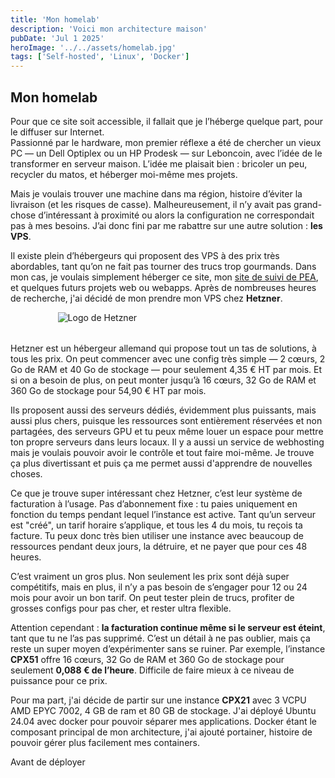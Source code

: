 ```yaml
---
title: 'Mon homelab'
description: 'Voici mon architecture maison'
pubDate: 'Jul 1 2025'
heroImage: '../../assets/homelab.jpg'
tags: ['Self-hosted', 'Linux', 'Docker']
---
```


## Mon homelab

Pour que ce site soit accessible, il fallait que je l’héberge quelque part, pour le diffuser sur Internet.  
Passionné par le hardware, mon premier réflexe a été de chercher un vieux PC — un Dell Optiplex ou un HP Prodesk — sur Leboncoin, avec l’idée de le transformer en serveur maison. L’idée me plaisait bien : bricoler un peu, recycler du matos, et héberger moi-même mes projets.

Mais je voulais trouver une machine dans ma région, histoire d’éviter la livraison (et les risques de casse). Malheureusement, il n’y avait pas grand-chose d’intéressant à proximité ou alors la configuration ne correspondait pas à mes besoins. J’ai donc fini par me rabattre sur une autre solution : **les VPS**.

Il existe plein d’hébergeurs qui proposent des VPS à des prix très abordables, tant qu’on ne fait pas tourner des trucs trop gourmands. Dans mon cas, je voulais simplement héberger ce site, mon [site de suivi de PEA](https://peasy-money.fr), et quelques futurs projets web ou webapps. Après de nombreuses heures de recherche, j'ai décidé de mon prendre mon VPS chez **Hetzner**.

<img src="/img/hetzner-logo.jpg" alt="Logo de Hetzner" style="display: block; margin: auto; max-width: 70%; height: auto; margin-bottom: 2rem;" />

Hetzner est un hébergeur allemand qui propose tout un tas de solutions, à tous les prix. On peut commencer avec une config très simple — 2 cœurs, 2 Go de RAM et 40 Go de stockage — pour seulement 4,35 € HT par mois. Et si on a besoin de plus, on peut monter jusqu’à 16 cœurs, 32 Go de RAM et 360 Go de stockage pour 54,90 € HT par mois.

Ils proposent aussi des serveurs dédiés, évidemment plus puissants, mais aussi plus chers, puisque les ressources sont entièrement réservées et non partagées, des serveurs GPU et tu peux même louer un espace pour mettre ton propre serveurs dans leurs locaux. Il y a aussi un service de webhosting mais je voulais pouvoir avoir le contrôle et tout faire moi-même. Je trouve ça plus divertissant et puis ça me permet aussi d'apprendre de nouvelles choses.

Ce que je trouve super intéressant chez Hetzner, c’est leur système de facturation à l’usage. Pas d’abonnement fixe : tu paies uniquement en fonction du temps pendant lequel l’instance est active. Tant qu’un serveur est "créé", un tarif horaire s’applique, et tous les 4 du mois, tu reçois ta facture. Tu peux donc très bien utiliser une instance avec beaucoup de ressources pendant deux jours, la détruire, et ne payer que pour ces 48 heures.

C’est vraiment un gros plus. Non seulement les prix sont déjà super compétitifs, mais en plus, il n’y a pas besoin de s’engager pour 12 ou 24 mois pour avoir un bon tarif. On peut tester plein de trucs, profiter de grosses configs pour pas cher, et rester ultra flexible.

Attention cependant : **la facturation continue même si le serveur est éteint**, tant que tu ne l’as pas supprimé. C’est un détail à ne pas oublier, mais ça reste un super moyen d’expérimenter sans se ruiner. Par exemple, l’instance **CPX51** offre 16 cœurs, 32 Go de RAM et 360 Go de stockage pour seulement **0,088 € de l’heure**. Difficile de faire mieux à ce niveau de puissance pour ce prix.

Pour ma part, j'ai décide de partir sur une instance **CPX21** avec 3 VCPU AMD EPYC 7002, 4 GB de ram et 80 GB de stockage. J'ai déployé Ubuntu 24.04 avec docker pour pouvoir séparer mes applications. Docker étant le composant principal de mon architecture, j'ai ajouté portainer, histoire de pouvoir gérer plus facilement mes containers.

Avant de déployer 
